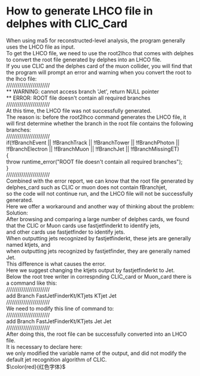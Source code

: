# How to generate LHCO file in delphes with CLIC_Card

When using ma5 for reconstructed-level analysis, the program generally uses the LHCO file as input. </BR>
To get the LHCO file, we need to use the root2lhco that comes with delphes to convert the root file generated by delphes into an LHCO file. </BR>
If you use CLIC and the delphes card of the muon collider, you will find that the program will prompt an error and warning when you convert the root to the lhco file:</BR>
///////////////////////</BR>
** WARNING: cannot access branch 'Jet', return NULL pointer</BR>
** ERROR: ROOT file doesn't contain all required branches</BR>
///////////////////////</BR>
At this time, the LHCO file was not successfully generated. </BR>
The reason is: before the root2lhco command generates the LHCO file, it will first determine whether the branch in the root file contains the following branches:</BR>
///////////////////////</BR>
if(!fBranchEvent || !fBranchTrack || !fBranchTower || !fBranchPhoton || !fBranchElectron || !fBranchMuon || !fBranchJet || !fBranchMissingET)</BR>
   {</BR>
     throw runtime_error("ROOT file doesn't contain all required branches");</BR>
   }</BR>
///////////////////////</BR>
Combined with the error report, we can know that the root file generated by delphes_card such as CLIC or muon does not contain fBranchjet, </BR>
so the code will not continue run, and the LHCO file will not be successfully generated.</BR>
Here we offer a workaround and another way of thinking about the problem:</BR>
Solution:</BR>
After browsing and comparing a large number of delphes cards, we found that the CLIC or Muon cards use fastjetfinderkt to identify jets, </BR>
and other cards use fastjetfinder to identify jets. </BR>
When outputting jets recognized by fastjetfinderkt, these jets are generally named ktjets, and </BR>
when outputting jets recognized by fastjetfinder, they are generally named Jet. </BR>
This difference is what causes the error.</BR>
Here we suggest changing the ktjets output by fastjetfinderkt to Jet.</BR>
Below the root tree writer in correspnding CLIC_card or Muon_card there is a command like this:</BR>
///////////////////////</BR>
add Branch FastJetFinderKt/KTjets KTjet Jet</BR>
///////////////////////</BR>
We need to modify this line of command to: </BR>
///////////////////////</BR>
add Branch FastJetFinderKt/KTjets Jet Jet</BR>
///////////////////////</BR>
After doing this, the root file can be successfully converted into an LHCO file.</BR>
It is necessary to declare here: </BR>
we only modified the variable name of the output, and did not modify the default jet recognition algorithm of CLIC.</BR>
$\color{red}{红色字体}$
